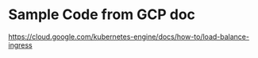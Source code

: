 # Sample Code from GCP doc
https://cloud.google.com/kubernetes-engine/docs/how-to/load-balance-ingress

